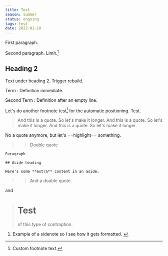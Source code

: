```yaml
---
title: Test
season: summer
status: ongoing
tags: test
date: 2022-01-18
---
```


First paragraph.

Second paragraph. Limit.[^custom]

[^custom]: Custom footnote text.

## Heading 2

Text under heading 2. Trigger rebuild.

Term
:  Definition immediate.

Second Term
:  Definition after an empty line.

Let's do another footnote test<a href="#fn1" class="footnote-ref" id="fnref1" role="doc-noteref"><sup>1</sup></a> for the automatic positioning. Test.

> And this is a quote. So let's make it longer. And this is a quote. So let's make it longer. And this is a quote. So let's make it longer.

No a quote anymore, but let's ==highlight== something.


>> Double quote

<aside markdown="1">

	Paragraph

	## Aside heading

	Here's some **extra** content in an aside.

</aside>

>> And a double quote.

and

> # Test
>  of this type of contraption.

<ol>
<li id="fn1" role="doc-endnote"><p>Example of a sidenote so I see how it gets formatted. <a href="#fnref1" class="reversefootnote" role="doc-backlink">↩</a></p></li>
</ol>
